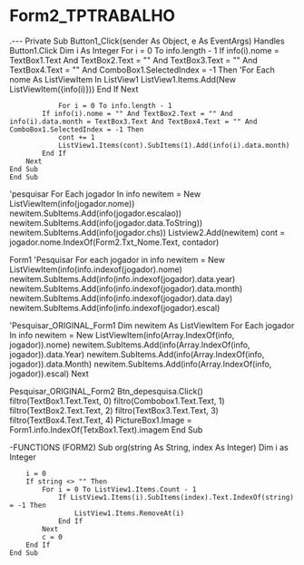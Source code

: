# Form2_TPTRABALHO
.---
    Private Sub Button1_Click(sender As Object, e As EventArgs) Handles Button1.Click
        Dim i As Integer
        For i = 0 To info.length - 1
            If info(i).nome = TextBox1.Text And TextBox2.Text = "" And TextBox3.Text = "" And TextBox4.Text = "" And ComboBox1.SelectedIndex = -1 Then
                'For Each nome As ListViewItem In ListView1
                ListView1.Items.Add(New ListViewItem({info(i)}))
            End If
        Next
        
                For i = 0 To info.length - 1
            If info(i).nome = "" And TextBox2.Text = "" And info(i).data.month = TextBox3.Text And TextBox4.Text = "" And ComboBox1.SelectedIndex = -1 Then
                cont += 1
                ListView1.Items(cont).SubItems(1).Add(info(i).data.month)
            End If
        Next
    End Sub
    End Sub

'pesquisar
    For Each jogador In info
        newitem = New ListViewItem(info(jogador.nome))
        newitem.SubItems.Add(info(jogador.escalao))
        newitem.SubItems.Add(info(jogador.data.ToString))
        newitem.SubItems.Add(info(jogador.chs))
        Listview2.Add(newitem)
        cont = jogador.nome.IndexOf(Form2.Txt_Nome.Text, contador)
        
        
        
Form1 
'Pesquisar
    For each jogador in info
        newitem =  New ListViewItem(info(info.indexof(jogador).nome)
        newitem.SubItems.Add(info(info.indexof(jogador).data.year)
        newitem.SubItems.Add(info(info.indexof(jogador).data.month)
        newitem.SubItems.Add(info(info.indexof(jogador).data.day)
        newitem.SubItems.Add(info(info.indexof(jogador).escal)
        
        
        
        
        
        
        
        
        
        
        
'Pesquisar_ORIGINAL_Form1
    Dim newitem As ListViewItem
         For Each jogador In info
            newitem = New ListViewItem(info(Array.IndexOf(info, jogador)).nome)
            newitem.SubItems.Add(info(Array.IndexOf(info, jogador)).data.Year)
            newitem.SubItems.Add(info(Array.IndexOf(info, jogador)).data.Month)
            newitem.SubItems.Add(info(Array.IndexOf(info, jogador)).escal)
         Next
    
Pesquisar_ORIGINAL_Form2
Btn_depesquisa.Click()
        filtro(TextBox1.Text.Text, 0)
        filtro(Combobox1.Text.Text, 1)
        filtro(TextBox2.Text.Text, 2)
        filtro(TextBox3.Text.Text, 3)
        filtro(TextBox4.Text.Text, 4)
        PictureBox1.Image =  Form1.info.IndexOf(TetxBox1.Text).imagem
End Sub   
   
   
   
   
   
-FUNCTIONS
(FORM2)
    Sub org(string As String, index As Integer)
        Dim i as Integer
        
        i = 0
        If string <> "" Then
            For i = 0 To ListView1.Items.Count - 1
                If ListView1.Items(i).SubItems(index).Text.IndexOf(string) = -1 Then
                    ListView1.Items.RemoveAt(i)
                End If
            Next
            c = 0
        End If
    End Sub
